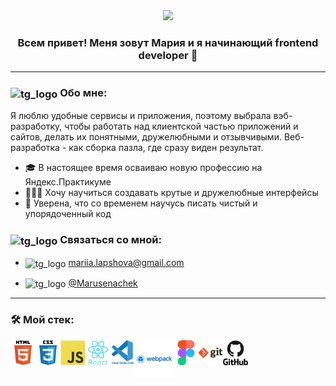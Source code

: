 <div id="header" align="center">
  <img src="https://media.giphy.com/media/hpXdHPfFI5wTABdDx9/giphy.gif" width="300"/>
</div>

### <p align="center">Всем привет! Меня зовут Мария и я начинающий frontend developer 👋</p>  

---

### <img align="center" alt="tg_logo" width="40" height="40" src="https://cdn-icons-png.flaticon.com/512/5986/5986315.png" /> Обо мне:
Я люблю удобные сервисы и приложения, поэтому выбрала вэб-разработку, чтобы работать над клиентской частью приложений и сайтов, делать их понятными, дружелюбными и отзывчивыми. Веб-разработка - как сборка пазла, где сразу виден результат.

- 🎓 В настоящее время осваиваю новую профессию на Яндекс.Практикуме  
- 👩🏻‍💻 Хочу научиться создавать крутые и дружелюбные интерфейсы  
- 🌱 Уверена, что со временем научусь писать чистый и упорядоченный код  


### <img align="center" alt="tg_logo" width="40" height="40" src="https://cdn-icons-png.flaticon.com/512/4542/4542053.png" /> Связаться со мной: 

- <img align="center" alt="tg_logo" width="18" height="18" src="https://www.svgrepo.com/show/56023/email.svg" /> mariia.lapshova@gmail.com

- <img align="center" alt="tg_logo" width="18" height="18" src="https://www.svgrepo.com/show/354443/telegram.svg" /> [@Marusenachek](https://t.me/Marusenachek)  

---

### :hammer_and_wrench: Мой стек:
<p>
  <img align="left" alt="HTML5_logo" width="40" height="40" src="https://github.com/devicons/devicon/blob/master/icons/html5/html5-original-wordmark.svg"   />&nbsp;
  <img align="left" alt="CSS3_logo" width="40" height="40" src="https://github.com/devicons/devicon/blob/master/icons/css3/css3-original-wordmark.svg" />&nbsp;
  <img align="left" alt="JavaScript_logo" width="40" height="40" src="https://github.com/devicons/devicon/blob/master/icons/javascript/javascript-original.svg" />&nbsp;
  <img align="left" alt="React_logo" width="40" height="40" src="https://github.com/devicons/devicon/blob/master/icons/react/react-original-wordmark.svg" />&nbsp;
  <img align="left" alt="VSCode_logo" width="40" height="40" src="https://github.com/devicons/devicon/blob/master/icons/vscode/vscode-original-wordmark.svg" />&nbsp;
  <img align="left" alt="Webpack_logo" width="60" height="60" src="https://github.com/devicons/devicon/blob/master/icons/webpack/webpack-original-wordmark.svg" />&nbsp;
  <img align="left" alt="Figma_logo" width="40" height="40" src="https://github.com/devicons/devicon/blob/master/icons/figma/figma-original.svg" />&nbsp;
  <img align="left" alt="git_logo" width="40" height="40" src="https://github.com/devicons/devicon/blob/master/icons/git/git-original-wordmark.svg" />&nbsp;
  <img align="left" alt="github_logo" width="40" height="40" src="https://github.com/devicons/devicon/blob/master/icons/github/github-original-wordmark.svg" />&nbsp;
</p>  
